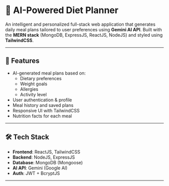 # 🥗 AI-Powered Diet Planner

An intelligent and personalized full-stack web application that generates daily meal plans tailored to user preferences using **Gemini AI API**. Built with the **MERN stack** (MongoDB, ExpressJS, ReactJS, NodeJS) and styled using **TailwindCSS**.

---

## 🚀 Features

- AI-generated meal plans based on:
  - Dietary preferences
  - Weight goals
  - Allergies
  - Activity level
- User authentication & profile
- Meal history and saved plans
- Responsive UI with TailwindCSS
- Nutrition facts for each meal

---

## 🛠️ Tech Stack

- **Frontend**: ReactJS, TailwindCSS
- **Backend**: NodeJS, ExpressJS
- **Database**: MongoDB (Mongoose)
- **AI API**: Gemini (Google AI)
- **Auth**: JWT + BcryptJS

---
